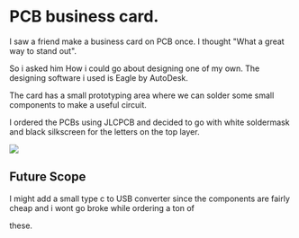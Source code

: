 # PCB business card.

I saw a friend make a business card on PCB once. I thought "What a great way to stand out". 

So i asked him How i could go about designing one of my own. The designing software i used is Eagle by AutoDesk.

The card has a small prototyping area where we can solder some small components to make a useful circuit. 

I ordered the PCBs using JLCPCB and decided to go with white soldermask and black silkscreen for the letters on the top layer. 

![](BusinessCard.png)


## Future Scope

I might add a small type c to USB converter since the components are fairly cheap and i wont go broke while ordering a ton of 

these.
